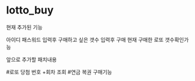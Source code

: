# lotto_buy

현재 추가된 기능

아이디 패스워드 입력후
구매하고 싶은 갯수 입력후 구매
현재 구매한 로또 갯수확인가능


앞으로 추가할 패치내용

#로또 당첨 번호 +회차 조회
#연금 복권 구매기능 

